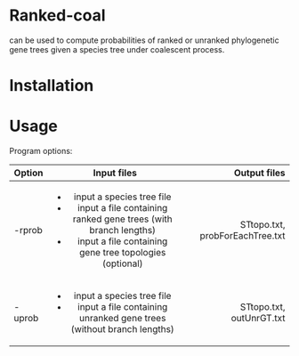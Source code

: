 # Ranked-coal 
can be used to compute probabilities of ranked or unranked phylogenetic gene trees given a species tree under coalescent process.  

# Installation


# Usage
Program options:

| Option        | Input files   | Output files                   |
| ------------- |:-------------:| ------------------------------:|
| -rprob        | <ul><li>input a species tree file</li><li>input a file containing ranked gene trees (with branch lengths)</li><li> input a file containing gene tree topologies (optional)</li></ul>|STtopo.txt, probForEachTree.txt|
| -uprob        | <ul><li>input a species tree file</li><li>input a file containing unranked gene trees (without branch lengths)</li></ul>| STtopo.txt, outUnrGT.txt       |
